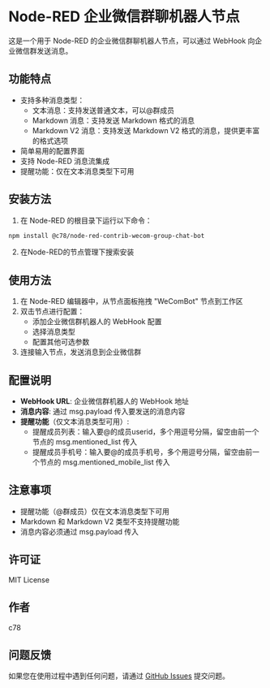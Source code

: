 # Node-RED 企业微信群聊机器人节点

这是一个用于 Node-RED 的企业微信群聊机器人节点，可以通过 WebHook 向企业微信群发送消息。

## 功能特点

- 支持多种消息类型：
  - 文本消息：支持发送普通文本，可以@群成员
  - Markdown 消息：支持发送 Markdown 格式的消息
  - Markdown V2 消息：支持发送 Markdown V2 格式的消息，提供更丰富的格式选项
- 简单易用的配置界面
- 支持 Node-RED 消息流集成
- 提醒功能：仅在文本消息类型下可用

## 安装方法

1. 在 Node-RED 的根目录下运行以下命令：

```bash
npm install @c78/node-red-contrib-wecom-group-chat-bot
```

2. 在Node-RED的节点管理下搜索安装

## 使用方法

1. 在 Node-RED 编辑器中，从节点面板拖拽 "WeComBot" 节点到工作区
2. 双击节点进行配置：
   - 添加企业微信群机器人的 WebHook 配置
   - 选择消息类型
   - 配置其他可选参数
3. 连接输入节点，发送消息到企业微信群

## 配置说明

- **WebHook URL**: 企业微信群机器人的 WebHook 地址
- **消息内容**: 通过 msg.payload 传入要发送的消息内容
- **提醒功能**（仅文本消息类型可用）:
  - 提醒成员列表：输入要@的成员userid，多个用逗号分隔，留空由前一个节点的 msg.mentioned_list 传入
  - 提醒成员手机号：输入要@的成员手机号，多个用逗号分隔，留空由前一个节点的 msg.mentioned_mobile_list 传入

## 注意事项

- 提醒功能（@群成员）仅在文本消息类型下可用
- Markdown 和 Markdown V2 类型不支持提醒功能
- 消息内容必须通过 msg.payload 传入

## 许可证

MIT License

## 作者

c78

## 问题反馈

如果您在使用过程中遇到任何问题，请通过 [GitHub Issues](https://github.com/ChenJBBB/node-red-wecom-group-chat-bot/issues) 提交问题。
